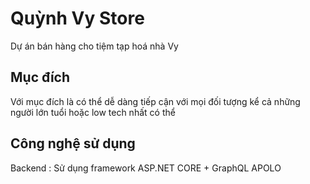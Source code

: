 # Quỳnh Vy Store

Dự án bán hàng cho tiệm tạp hoá nhà Vy 

## Mục đích 

Với mục đích là có thể dễ dàng tiếp cận với mọi đối tượng kể cả những người lớn tuổi hoặc low tech nhất có thể

## Công nghệ sử dụng 
Backend : Sử dụng framework ASP.NET CORE + GraphQL APOLO

